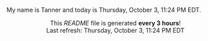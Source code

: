 My name is Tanner and today is Thursday, October 3, 11:24 PM EDT.

<p align="center">This <i>README</i> file is generated <b>every 3 hours</b>!</br>Last refresh: Thursday, October 3, 11:24 PM EDT<br /></p>
